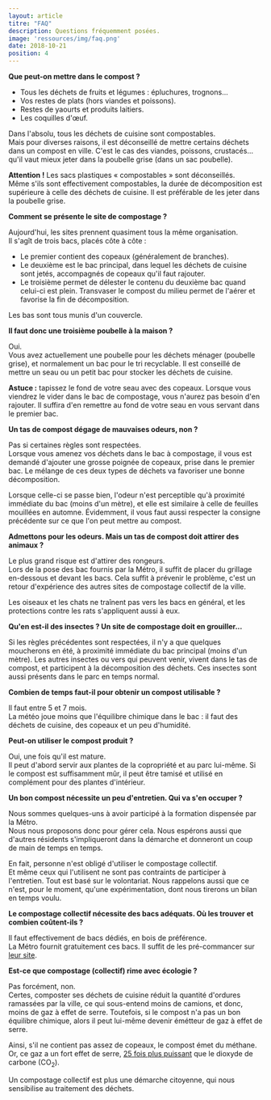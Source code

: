 ```yaml
---
layout: article
titre: "FAQ"
description: Questions fréquemment posées.
image: 'ressources/img/faq.png'
date: 2018-10-21
position: 4
---
```


**Que peut-on mettre dans le compost ?**

* Tous les déchets de fruits et légumes : épluchures, trognons...
* Vos restes de plats (hors viandes et poissons).
* Restes de yaourts et produits laitiers.
* Les coquilles d'œuf.

Dans l'absolu, tous les déchets de cuisine sont compostables.  
Mais pour diverses raisons, il est déconseillé de mettre certains déchets dans un
compost en ville. C'est le cas des viandes, poissons, crustacés... qu'il vaut mieux jeter
dans la poubelle grise (dans un sac poubelle).

**Attention !** Les sacs plastiques « compostables » sont déconseillés.  
Même s'ils sont effectivement compostables, la durée de décomposition est supérieure
à celle des déchets de cuisine. Il est préférable de les jeter dans la poubelle grise.


**Comment se présente le site de compostage ?**

Aujourd'hui, les sites prennent quasiment tous la même organisation.  
Il s'agît de trois bacs, placés côte à côte :

* Le premier contient des copeaux (généralement de branches).
* Le deuxième est le bac principal, dans lequel les déchets de cuisine sont jetés,
accompagnés de copeaux qu'il faut rajouter.
* Le troisième permet de délester le contenu du deuxième bac quand celui-ci est plein.
Transvaser le compost du milieu permet de l'aérer et favorise la fin de décomposition.

Les bas sont tous munis d'un couvercle.


**Il faut donc une troisième poubelle à la maison ?**

Oui.  
Vous avez actuellement une poubelle pour les déchets ménager (poubelle grise),
et normalement un bac pour le tri recyclable. Il est conseillé de mettre un seau
ou un petit bac pour stocker les déchets de cuisine.

**Astuce :** tapissez le fond de votre seau avec des copeaux. Lorsque vous viendrez le
vider dans le bac de compostage, vous n'aurez pas besoin d'en rajouter. Il suffira d'en
remettre au fond de votre seau en vous servant dans le premier bac.


**Un tas de compost dégage de mauvaises odeurs, non ?**

Pas si certaines règles sont respectées.  
Lorsque vous amenez vos déchets dans le bac à compostage, il vous est demandé d'ajouter
une grosse poignée de copeaux, prise dans le premier bac. Le mélange de ces deux types
de déchets va favoriser une bonne décomposition.

Lorsque celle-ci se passe bien, l'odeur n'est perceptible qu'à proximité immédiate du bac
(moins d'un mètre), et elle est similaire à celle de feuilles mouillées en automne. Évidemment,
il vous faut aussi respecter la consigne précédente sur ce que l'on peut mettre au compost.


**Admettons pour les odeurs. Mais un tas de compost doit attirer des animaux ?**

Le plus grand risque est d'attirer des rongeurs.  
Lors de la pose des bac fournis par la Métro, il suffit de placer du grillage en-dessous
et devant les bacs. Cela suffit à prévenir le problème, c'est un retour d'expérience des
autres sites de compostage collectif de la ville.

Les oiseaux et les chats ne traînent pas vers les bacs en général, et les protections
contre les rats s'appliquent aussi à eux.


**Qu'en est-il des insectes ? Un site de compostage doit en grouiller...**

Si les règles précédentes sont respectées, il n'y a que quelques moucherons en été,
à proximité immédiate du bac principal (moins d'un mètre). Les autres insectes ou vers
qui peuvent venir, vivent dans le tas de compost, et participent à la décomposition des
déchets. Ces insectes sont aussi présents dans le parc en temps normal.


**Combien de temps faut-il pour obtenir un compost utilisable ?**

Il faut entre 5 et 7 mois.  
La météo joue moins que l'équilibre chimique dans le bac : il faut des déchets de cuisine,
des copeaux et un peu d'humidité.


**Peut-on utiliser le compost produit ?**

Oui, une fois qu'il est mature.  
Il peut d'abord servir aux plantes de la copropriété et au parc lui-même. Si le compost est
suffisamment mûr, il peut être tamisé et utilisé en complément pour des plantes d'intérieur.


**Un bon compost nécessite un peu d'entretien. Qui va s'en occuper ?**

Nous sommes quelques-uns à avoir participé à la formation dispensée par la Métro.  
Nous nous proposons donc pour gérer cela. Nous espérons aussi que d'autres résidents s'impliqueront
dans la démarche et donneront un coup de main de temps en temps.

En fait, personne n'est obligé d'utiliser le compostage collectif.  
Et même ceux qui l'utilisent ne sont pas contraints de participer à l'entretien. Tout est basé sur
le volontariat. Nous rappelons aussi que ce n'est, pour le moment, qu'une expérimentation, dont nous
tirerons un bilan en temps voulu.


**Le compostage collectif nécessite des bacs adéquats. Où les trouver et combien coûtent-ils ?**

Il faut effectivement de bacs dédiés, en bois de préférence.  
La Métro fournit gratuitement ces bacs. Il suffit de les pré-commancer sur
[leur site](http://www.moinsjeter.fr/les-bonnes-idees/composter).


**Est-ce que compostage (collectif) rime avec écologie ?**

Pas forcément, non.  
Certes, composter ses déchets de cuisine réduit la quantité d'ordures ramassées par la ville,
ce qui sous-entend moins de camions, et donc, moins de gaz à effet de serre. Toutefois, si le
compost n'a pas un bon équilibre chimique, alors il peut lui-même devenir émétteur de gaz à effet
de serre.

Ainsi, s'il ne contient pas assez de copeaux, le compost émet du méthane.  
Or, ce gaz a un fort effet de serre, 
[25 fois plus puissant](https://www.futura-sciences.com/planete/actualites/gaz-effet-serre-methane-effet-serre-premieres-preuves-directes-70770/)
que le dioxyde de carbone (CO<sub>2</sub>).

Un compostage collectif est plus une démarche citoyenne, qui nous sensibilise au traitement des
déchets.
